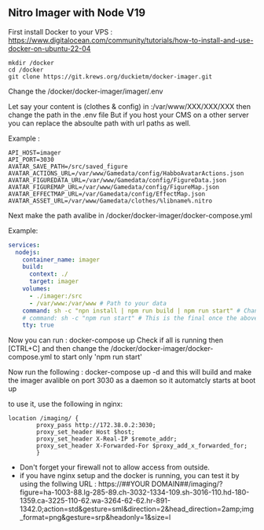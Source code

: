 ## Nitro Imager with Node V19

First install Docker to your VPS : https://www.digitalocean.com/community/tutorials/how-to-install-and-use-docker-on-ubuntu-22-04

```
mkdir /docker
cd /docker
git clone https://git.krews.org/duckietm/docker-imager.git
```

Change the /docker/docker-imager/imager/.env

Let say your content is (clothes & config) in :/var/www/XXX/XXX/XXX then change the path in the .env file
But if you host your CMS on a other server you can replace the absoulte path with url paths as well.

Example :
```env
API_HOST=imager
API_PORT=3030
AVATAR_SAVE_PATH=/src/saved_figure
AVATAR_ACTIONS_URL=/var/www/Gamedata/config/HabboAvatarActions.json
AVATAR_FIGUREDATA_URL=/var/www/Gamedata/config/FigureData.json
AVATAR_FIGUREMAP_URL=/var/www/Gamedata/config/FigureMap.json
AVATAR_EFFECTMAP_URL=/var/Gamedata/config/EffectMap.json
AVATAR_ASSET_URL=/var/www/Gamedata/clothes/%libname%.nitro
```
Next make the path avalibe in /docker/docker-imager/docker-compose.yml

Example:

```yml
services:
  nodejs:
    container_name: imager
    build:
      context: ./
      target: imager
    volumes:
      - ./imager:/src
      - /var/www:/var/www # Path to your data
    command: sh -c "npn install | npm run build | npm run start" # Change this after the first startup of the docker !
	# command: sh -c "npm run start" # This is the final once the above has run
    tty: true
```

Now you can run : docker-compose up
Check if all is running then [CTRL+C] and then change the  /docker/docker-imager/docker-compose.yml to start only 'npm run start'

Now run the following : docker-compose up -d
and this will build and make the imager avalible on port 3030 as a daemon so it automatcly starts at boot up

to use it, use the following in nginx:

```
location /imaging/ {
        proxy_pass http://172.38.0.2:3030;
        proxy_set_header Host $host;
        proxy_set_header X-Real-IP $remote_addr;
        proxy_set_header X-Forwarded-For $proxy_add_x_forwarded_for;
        }
```

* Don't forget your firewall not to allow access from outside.
* if you have nginx setup and the docker is running, you can test it by using the follwing URL : https://##YOUR DOMAIN##/imaging/?figure=ha-1003-88.lg-285-89.ch-3032-1334-109.sh-3016-110.hd-180-1359.ca-3225-110-62.wa-3264-62-62.hr-891-1342.0;action=std&gesture=sml&direction=2&head_direction=2amp;img_format=png&gesture=srp&headonly=1&size=l